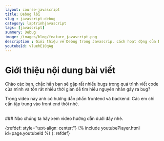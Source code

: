 ```yaml
---
layout: course-javascript
title: Debug lỗi  
slug : javascript-debug
category: laptrinhjavascript
tags: [javascript]
summery: Debug   
image: /images/blog/feature_javascript.png
description : Giới thiệu về Debug trong Javascrip, cách hoạt động của Debug trong Javascript
youtubeId: vluehE10qAg
---
```


# **Giới thiệu nội dung bài viết**

Chào các bạn, chắc hẳn bạn sẽ gặp rất nhiều bugs trong quá trình viết code của mình và tốn rất nhiều thời gian để tìm hiểu
nguyên nhân gây ra bug? 

Trong video này anh có hướng dẫn phần frontend và backend. Các em chỉ cần tập trung vào front end thôi nhé.



<br>
### Nào chúng ta hãy xem video hướng dẫn dưới đây nhé.

{:refdef: style="text-align: center;"}
{% include youtubePlayer.html id=page.youtubeId %}
{: refdef}

